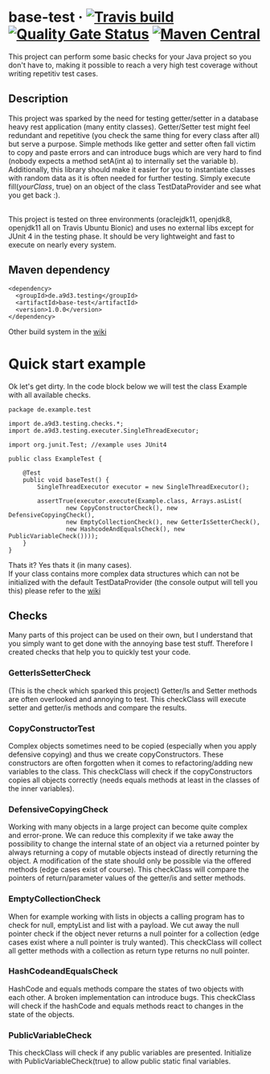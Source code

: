 # base-test &middot; [![Travis build](https://api.travis-ci.com/Mixermachine/base-test.svg?branch=master)](https://travis-ci.com/Mixermachine/base-test) [![Quality Gate Status](https://sonarcloud.io/api/project_badges/measure?project=Mixermachine_base-test&metric=alert_status)](https://sonarcloud.io/dashboard?id=Mixermachine_base-test) [![Maven Central](https://img.shields.io/maven-central/v/de.a9d3.testing/base-test)](https://search.maven.org/artifact/de.a9d3.testing/base-test)

This project can perform some basic checks for your Java project so you don't have to, making it possible to reach a very high test coverage without writing repetitiv test cases.

## Description
This project was sparked by the need for testing getter/setter in a database heavy rest application (many entity classes).
Getter/Setter test might feel redundant and repetitive (you check the same thing for every class after all) but serve a purpose. 
Simple methods like getter and setter often fall victim to copy and paste errors and can introduce bugs which are very hard to find (nobody expects a method setA(int a) to internally set the variable b).
Additionally, this library should make it easier for you to instantiate classes with random data as it is often needed for further testing.
Simply execute fill(*yourClass*, true) on an object of the class TestDataProvider and see what you get back :).

<br/>
This project is tested on three environments (oraclejdk11, openjdk8, openjdk11 all on Travis Ubuntu Bionic) and uses no external libs except for JUnit 4 in the testing phase.
It should be very lightweight and fast to execute on nearly every system.

## Maven dependency
```
<dependency>
  <groupId>de.a9d3.testing</groupId>
  <artifactId>base-test</artifactId>
  <version>1.0.0</version>
</dependency>
```
Other build system in the [wiki](https://github.com/Mixermachine/base-test/wiki/Download-and-Install)

# Quick start example
Ok let's get dirty. In the code block below we will test the class Example with all available checks.
```
package de.example.test

import de.a9d3.testing.checks.*;
import de.a9d3.testing.executer.SingleThreadExecutor;

import org.junit.Test; //example uses JUnit4

public class ExampleTest {

    @Test
    public void baseTest() {
        SingleThreadExecutor executor = new SingleThreadExecutor();

        assertTrue(executor.execute(Example.class, Arrays.asList( 
                new CopyConstructorCheck(), new DefensiveCopyingCheck(),
                new EmptyCollectionCheck(), new GetterIsSetterCheck(),
                new HashcodeAndEqualsCheck(), new PublicVariableCheck())));
    }
}
```

Thats it? Yes thats it (in many cases).<br>
If your class contains more complex data structures which can not be initialized with the default TestDataProvider (the console output will tell you this) please refer to the [wiki](https://github.com/Mixermachine/base-test/wiki/Creating-a-custom-TestDataProvider)


## Checks
Many parts of this project can be used on their own, but I understand that you simply want to get done with the annoying base test stuff.
Therefore I created checks that help you to quickly test your code.

### GetterIsSetterCheck
(This is the check which sparked this project)
Getter/Is and Setter methods are often overlooked and annoying to test.
This checkClass will execute setter and getter/is methods and compare the results.

### CopyConstructorTest
Complex objects sometimes need to be copied (especially when you apply defensive copying) and thus we create copyConstructors.
These constructors are often forgotten when it comes to refactoring/adding new variables to the class.
This checkClass will check if the copyConstructors copies all objects correctly (needs equals methods at least in the classes of the inner variables).

### DefensiveCopyingCheck
Working with many objects in a large project can become quite complex and error-prone.
We can reduce this complexity if we take away the possibility to change the internal state of an object via a returned pointer by always returning a copy of mutable objects instead of directly returning the object.
A modification of the state should only be possible via the offered methods (edge cases exist of course).
This checkClass will compare the pointers of return/parameter values of the getter/is and setter methods.

### EmptyCollectionCheck
When for example working with lists in objects a calling program has to check for null, emptyList and list with a payload.
We cut away the null pointer check if the object never returns a null pointer for a collection (edge cases exist where a null pointer is truly wanted).
This checkClass will collect all getter methods with a collection as return type returns no null pointer.

### HashCodeandEqualsCheck
HashCode and equals methods compare the states of two objects with each other. A broken implementation can introduce bugs.
This checkClass will check if the hashCode and equals methods react to changes in the state of the objects.

### PublicVariableCheck
This checkClass will check if any public variables are presented. Initialize with PublicVariableCheck(true) to allow public static final variables.

